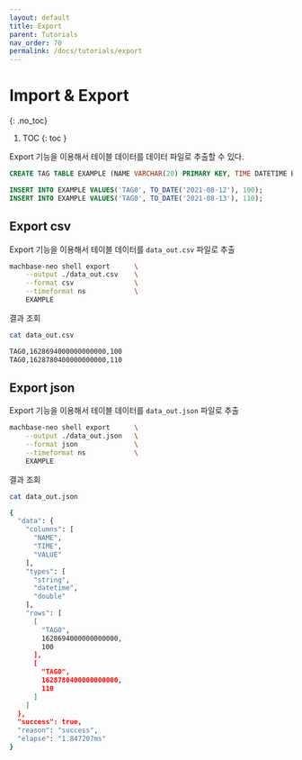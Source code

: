 ```yaml
---
layout: default
title: Export
parent: Tutorials
nav_order: 70
permalink: /docs/tutorials/export
---
```


# Import & Export
{: .no_toc}

1. TOC
{: toc }

Export 기능을 이용해서 테이블 데이터를 데이터 파일로 추출할 수 있다.

```sql
CREATE TAG TABLE EXAMPLE (NAME VARCHAR(20) PRIMARY KEY, TIME DATETIME BASETIME, VALUE DOUBLE SUMMARIZED);

INSERT INTO EXAMPLE VALUES('TAG0', TO_DATE('2021-08-12'), 100);
INSERT INTO EXAMPLE VALUES('TAG0', TO_DATE('2021-08-13'), 110);
```

## Export csv

Export 기능을 이용해서 테이블 데이터를 `data_out.csv` 파일로 추출

```sh
machbase-neo shell export      \
    --output ./data_out.csv    \
    --format csv               \
    --timeformat ns            \
    EXAMPLE
```

결과 조회

```sh
cat data_out.csv 

TAG0,1628694000000000000,100
TAG0,1628780400000000000,110
```

## Export json

Export 기능을 이용해서 테이블 데이터를 `data_out.json` 파일로 추출

```sh
machbase-neo shell export      \
    --output ./data_out.json   \
    --format json              \
    --timeformat ns            \
    EXAMPLE
```

결과 조회

```sh
cat data_out.json

{
  "data": {
    "columns": [
      "NAME",
      "TIME",
      "VALUE"
    ],
    "types": [
      "string",
      "datetime",
      "double"
    ],
    "rows": [
      [
        "TAG0",
        1628694000000000000,
        100
      ],
      [
        "TAG0",
        1628780400000000000,
        110
      ]
    ]
  },
  "success": true,
  "reason": "success",
  "elapse": "1.847207ms"
}
```

